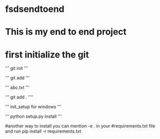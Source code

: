 # fsdsendtoend
# This is my end to end project 

# first initialize the git

'''
git init
'''

'''
git add 
'''

'''
abc.txt
'''

'''
git add .
''''

'''
init_setup for windows
'''

'''
python setup.py install
'''

#another way to install you can mention -e . in your 
#requirements.txt file and run pip install -r requirements.txt